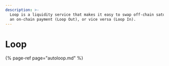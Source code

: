 ```yaml
---
description: >-
  Loop is a liquidity service that makes it easy to swap off-chain satoshis for
  an on-chain payment (Loop Out), or vice versa (Loop In).
---
```


# Loop

{% page-ref page="autoloop.md" %}



